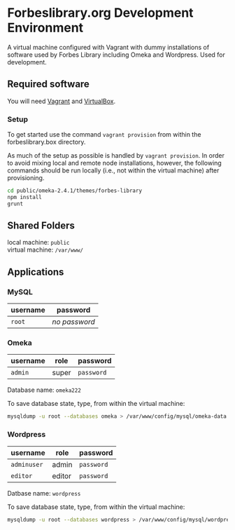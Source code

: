 Forbeslibrary.org Development Environment
===========

A virtual machine configured with Vagrant with dummy installations of software
used by Forbes Library including Omeka and Wordpress. Used for development.

## Required software
You will need [Vagrant](https://www.vagrantup.com/) and
[VirtualBox](https://www.virtualbox.org/).

### Setup
To get started use the command `vagrant provision` from within the
forbeslibrary.box directory.

As much of the setup as possible is handled by `vagrant provision`. In order to
avoid mixing local and remote node installations, however, the following
commands should be run locally (i.e., not within the virtual machine) after
provisioning.

```bash
cd public/omeka-2.4.1/themes/forbes-library
npm install
grunt
```

## Shared Folders

local machine: `public`<br>
virtual machine: `/var/www/`

## Applications
### MySQL
username | password
---------|----------
`root`   | *no password*

### Omeka
username | role | password
---------|------|----------
`admin`  |super | `password`

Database name: `omeka222`

To save database state, type, from within the virtual machine:

```bash
mysqldump -u root --databases omeka > /var/www/config/mysql/omeka-data.sql
```

### Wordpress</dt>
username | role | password
---------|------|----------
`adminuser`  |admin | `password`
`editor` |editor| `password`

Datbase name: `wordpress`

To save database state, type, from within the virtual machine:

```bash
mysqldump -u root --databases wordpress > /var/www/config/mysql/wordpress-data.sql
```
